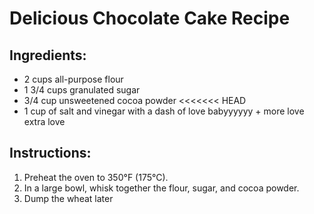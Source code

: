 # Delicious Chocolate Cake Recipe

## Ingredients:
- 2 cups all-purpose flour
- 1 3/4 cups granulated sugar
- 3/4 cup unsweetened cocoa powder
<<<<<<< HEAD
- 1 cup of salt and vinegar with a dash of love babyyyyyy + more love extra love

## Instructions:
1. Preheat the oven to 350°F (175°C).
2. In a large bowl, whisk together the flour, sugar, and cocoa powder.
3. Dump the wheat later